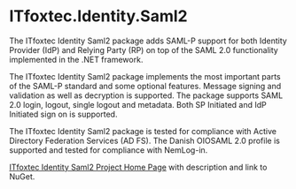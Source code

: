 # ITfoxtec.Identity.Saml2

The ITfoxtec Identity Saml2 package adds SAML-P support for both Identity Provider (IdP) and Relying Party (RP) 
on top of the SAML 2.0 functionality implemented in the .NET framework.

The ITfoxtec Identity Saml2 package implements the most important parts of the SAML-P standard and some optional features. 
Message signing and validation as well as decryption is supported. The package supports SAML 2.0 login, logout, single 
logout and metadata. Both SP Initiated and IdP Initiated sign on is supported. 

The ITfoxtec Identity Saml2 package is tested for compliance with Active Directory Federation Services (AD FS). 
The Danish OIOSAML 2.0 profile is supported and tested for compliance with NemLog-in. 

<a href="https://itfoxtec.com/identitysaml2">ITfoxtec Identity Saml2 Project Home Page</a> with description and link to NuGet.
